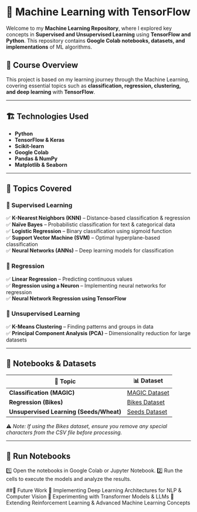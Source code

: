 # 🚀 Machine Learning with TensorFlow  

Welcome to my **Machine Learning Repository**, where I explored key concepts in **Supervised and Unsupervised Learning** using **TensorFlow and Python**. This repository contains **Google Colab notebooks, datasets, and implementations** of ML algorithms.  

## 📌 Course Overview  
This project is based on my learning journey through the Machine Learning, covering essential topics such as **classification, regression, clustering, and deep learning** with **TensorFlow**.  

---

## 🏗 Technologies Used  
- **Python**  
- **TensorFlow & Keras**  
- **Scikit-learn**  
- **Google Colab**  
- **Pandas & NumPy**  
- **Matplotlib & Seaborn**  

---

## 📖 Topics Covered  

### 🔹 Supervised Learning  
✅ **K-Nearest Neighbors (KNN)** – Distance-based classification & regression  
✅ **Naïve Bayes** – Probabilistic classification for text & categorical data  
✅ **Logistic Regression** – Binary classification using sigmoid function  
✅ **Support Vector Machine (SVM)** – Optimal hyperplane-based classification  
✅ **Neural Networks (ANNs)** – Deep learning models for classification  

### 🔹 Regression  
✅ **Linear Regression** – Predicting continuous values  
✅ **Regression using a Neuron** – Implementing neural networks for regression  
✅ **Neural Network Regression using TensorFlow**  

### 🔹 Unsupervised Learning  
✅ **K-Means Clustering** – Finding patterns and groups in data  
✅ **Principal Component Analysis (PCA)** – Dimensionality reduction for large datasets  

---

## 📂 Notebooks & Datasets  

| 📌 Topic | 📊 Dataset |  
|----------|------------|  
| **Classification (MAGIC)** |[MAGIC Dataset](https://archive.ics.uci.edu/ml/datasets/magic+gamma+telescope) |  
| **Regression (Bikes)** | [Bikes Dataset](https://archive.ics.uci.edu/ml/datasets/bike+sharing+dataset) |  
| **Unsupervised Learning (Seeds/Wheat)** | [Seeds Dataset](https://archive.ics.uci.edu/ml/datasets/seeds) |  

⚠️ *Note: If using the Bikes dataset, ensure you remove any special characters from the CSV file before processing.*  

---


## 🔧 Run Notebooks
1️⃣ Open the notebooks in Google Colab or Jupyter Notebook.
2️⃣ Run the cells to execute the models and analyze the results.

##🎯 Future Work
🔹 Implementing Deep Learning Architectures for NLP & Computer Vision
🔹 Experimenting with Transformer Models & LLMs
🔹 Extending Reinforcement Learning & Advanced Machine Learning Concepts

